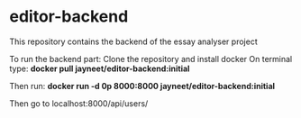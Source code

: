 # editor-backend
This repository contains the backend of the essay analyser project

To run the backend part:
Clone the repository and install docker
On terminal type:
**docker pull jayneet/editor-backend:initial**

Then run:
**docker run -d 0p 8000:8000 jayneet/editor-backend:initial**

Then go to localhost:8000/api/users/
